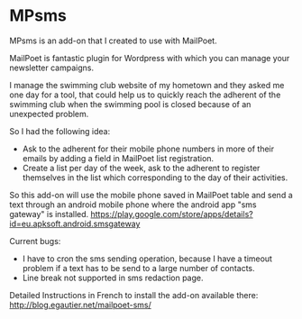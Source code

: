 MPsms
=========

MPsms is an add-on that I created to use with MailPoet.

MailPoet is fantastic plugin for Wordpress with which you can manage your newsletter campaigns.

I manage the swimming club website of my hometown and they asked me one day for a tool, that could help us to quickly
reach the adherent of the swimming club when the swimming pool is closed because of an unexpected problem.

So I had the following idea:
* Ask to the adherent for their mobile phone numbers in more of their emails by adding a field in MailPoet list registration.
* Create a list per day of the week, ask to the adherent to register themselves in the list which corresponding to the day of their activities.

So this add-on will use the mobile phone saved in MailPoet table and send a text through an android mobile phone where the android app "sms gateway" is installed.
https://play.google.com/store/apps/details?id=eu.apksoft.android.smsgateway

Current bugs:

* I have to cron the sms sending operation, because I have a timeout problem if a text has to be send to a large number of contacts.
* Line break not supported in sms redaction page.

Detailed Instructions in French to install the add-on available there: http://blog.egautier.net/mailpoet-sms/